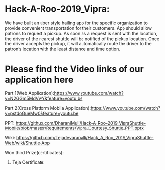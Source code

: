 # Hack-A-Roo-2019_Vipra:

We have built an uber style hailing app for the specific organization to provide convenient transportation for their customers. App should allow patrons to request a pickup. As soon as a request is sent with the location, the driver of the nearest shuttle will be notified of the pickup location. Once the driver accepts the pickup, it will automatically route the driver to the patron’s location with the least distance and time option.

# Please find the Video links of our application here

Part 1(Web Application):https://www.youtube.com/watch?v=N2GGm5MdVwY&feature=youtu.be

Part 2(Cross Platform Mobila Application):https://www.youtube.com/watch?v=pstdoGueMw0&feature=youtu.be

PPT: https://github.com/DharaniMuli/Hack-A-Roo-2019_VipraShuttle-Mobile/blob/master/Requirements/Vipra_Courtesy_Shuttle_PPT.pptx

Wiki:   https://github.com/Tejadevarapalli/Hack_A_Roo_2019_VipraShuttle-Web/wiki/Shuttle-App

Won third Prize(certificates):
1. Teja Certificate:

